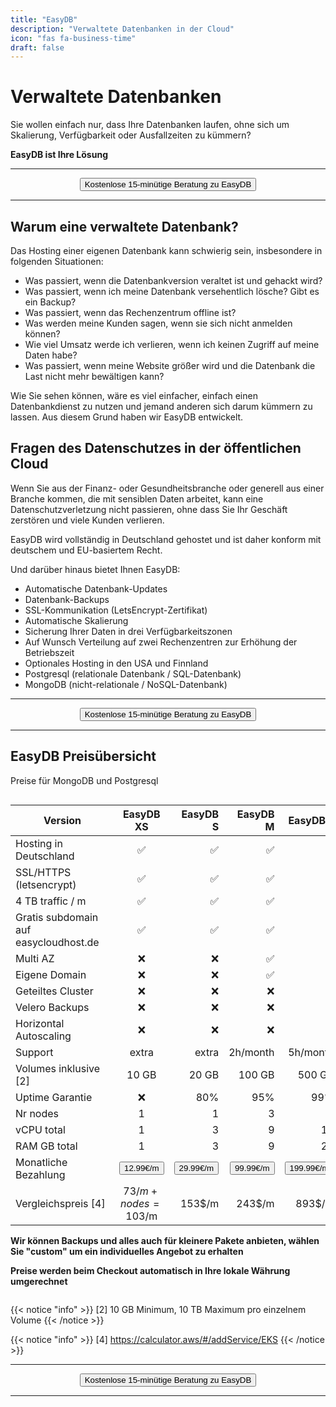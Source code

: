 ```yaml
---
title: "EasyDB"
description: "Verwaltete Datenbanken in der Cloud"
icon: "fas fa-business-time"
draft: false
---
```




<!-- <center>
    <video controls width="60%" poster="videos/EasyDB/EasyDB-thumbnail.png">
        <source src="videos/EasyDB/EasyDB.webm"
                type="video/webm">
        <source src="videos/EasyDB/EasyDB.mp4"
                type="video/mp4">
        Use a newer browser to see this video.
    </video>
</center> -->

# Verwaltete Datenbanken

Sie wollen einfach nur, dass Ihre Datenbanken laufen, ohne sich um Skalierung, Verfügbarkeit oder Ausfallzeiten zu kümmern?

**EasyDB ist Ihre Lösung**

<hr>
<center>
    <a href="https://shop.easycloudhost.de/contact/" target="_blank"><button type="link" class="input-group-text btn btn-primary rounded">Kostenlose 15-minütige Beratung zu EasyDB</button></a>
</center>
<hr>

## Warum eine verwaltete Datenbank?

Das Hosting einer eigenen Datenbank kann schwierig sein, insbesondere in folgenden Situationen:

- Was passiert, wenn die Datenbankversion veraltet ist und gehackt wird?
- Was passiert, wenn ich meine Datenbank versehentlich lösche? Gibt es ein Backup?
- Was passiert, wenn das Rechenzentrum offline ist? 
- Was werden meine Kunden sagen, wenn sie sich nicht anmelden können? 
- Wie viel Umsatz werde ich verlieren, wenn ich keinen Zugriff auf meine Daten habe?
- Was passiert, wenn meine Website größer wird und die Datenbank die Last nicht mehr bewältigen kann?

Wie Sie sehen können, wäre es viel einfacher, einfach einen Datenbankdienst zu nutzen und jemand anderen sich darum kümmern zu lassen. Aus diesem Grund haben wir EasyDB entwickelt.

## Fragen des Datenschutzes in der öffentlichen Cloud

Wenn Sie aus der Finanz- oder Gesundheitsbranche oder generell aus einer Branche kommen, die mit sensiblen Daten arbeitet, kann eine Datenschutzverletzung nicht passieren, ohne dass Sie Ihr Geschäft zerstören und viele Kunden verlieren. 

EasyDB wird vollständig in Deutschland gehostet und ist daher konform mit deutschem und EU-basiertem Recht.

Und darüber hinaus bietet Ihnen EasyDB:

- Automatische Datenbank-Updates
- Datenbank-Backups
- SSL-Kommunikation (LetsEncrypt-Zertifikat)
- Automatische Skalierung 
- Sicherung Ihrer Daten in drei Verfügbarkeitszonen
- Auf Wunsch Verteilung auf zwei Rechenzentren zur Erhöhung der Betriebszeit
- Optionales Hosting in den USA und Finnland
- Postgresql (relationale Datenbank / SQL-Datenbank)
- MongoDB (nicht-relationale / NoSQL-Datenbank)

<hr>
<center>
    <a href="https://shop.easycloudhost.de/contact/" target="_blank"><button type="link" class="input-group-text btn btn-primary rounded">Kostenlose 15-minütige Beratung zu EasyDB</button></a>
</center>
<hr>

## EasyDB Preisübersicht

Preise für MongoDB und Postgresql

<div style="overflow-x:auto;">

| <div style="width:150px">Version</div>   | EasyDB XS   | EasyDB S    | EasyDB M  | EasyDB L | EasyDB XL | Custom |
| ------------- |:-------------:| -----:| -----:| -----:| -----:| -----:|
| Hosting in Deutschland | &#x2705; | &#x2705; | &#x2705; | &#x2705; | &#x2705; | &#x2705; |
| SSL/HTTPS (letsencrypt) | &#x2705; | &#x2705; | &#x2705; | &#x2705; | &#x2705; | &#x2705; |
| 4 TB traffic / m | &#x2705; | &#x2705; | &#x2705; | &#x2705; | &#x2705; | &#x2705; |
| Gratis subdomain auf easycloudhost.de | &#x2705; | &#x2705; | &#x2705; | &#x2705; | &#x2705; | &#x2705; |
| Multi AZ | &#x274C; | &#x274C; | &#x2705; | &#x2705; | &#x2705; | &#x2705; |
| Eigene Domain | &#x274C; | &#x274C; | &#x2705; | &#x2705; | &#x2705; | &#x2705; |
| Geteiltes Cluster | &#x274C; | &#x274C; | &#x274C; | &#x2705; | &#x2705; | &#x2705; |
| Velero Backups | &#x274C; | &#x274C; | &#x274C; | &#x2705; | &#x2705; | &#x2705; |
| Horizontal Autoscaling | &#x274C; | &#x274C; | &#x274C; | &#x274C; | &#x274C; | &#x2705; |
| Support | extra | extra | 2h/month | 5h/month | &#x2705; | &#x2705; |
| Volumes inklusive [2] | 10 GB | 20 GB | 100 GB | 500 GB | &#x2705; | &#x2705; |
| Uptime Garantie |  &#x274C; | 80% | 95% | 99% | 99.9% | &#x2705; |
| Nr nodes | 1 | 1 | 3 | 3 | 5 | 10 | custom |
| vCPU total | 1 | 3 | 9 | 15 | 30 | 300 | custom |
| RAM GB total | 1 | 3 | 9 | 20 | 40 | 400 | custom |
| Monatliche Bezahlung | <a href="https://buy.stripe.com/6oEeXn7sU28M9gcdRi" target="_blank"><button type="link" class="input-group-text btn btn-primary rounded">12.99€/m</button></a> | <a href="https://buy.stripe.com/6oEdTj7sU4gU9gccNf" target="_blank"><button type="link" class="input-group-text btn btn-primary rounded">29.99€/m</button></a> | <a href="https://buy.stripe.com/dR65mN4gI14I8c814y" target="_blank"><button type="link" class="input-group-text btn btn-primary rounded">99.99€/m</button></a> | <a href="hhttps://buy.stripe.com/7sI02t28A4gUdws6oT" target="_blank"><button type="link" class="input-group-text btn btn-primary rounded">199.99€/m</button></a> | <a href="https://buy.stripe.com/3csbLb6oQ4gU1NK14A" target="_blank"><button type="link" class="input-group-text btn btn-primary rounded">4,999€/m</button></a> | <a href="https://shop.easycloudhost.de/contact/" target="_blank"><button type="link" class="input-group-text btn btn-primary rounded">Kontakt</button></a> |
| Vergleichspreis [4] | 73$/m + nodes = 103$/m | 153$/m | 243$/m  | 893$/m | 21.000$/m | custom |
 
**Wir können Backups und alles auch für kleinere Pakete anbieten, wählen Sie "custom" um ein individuelles Angebot zu erhalten**

**Preise werden beim Checkout automatisch in Ihre lokale Währung umgerechnet**
</div>

<!-- | **Yearly payment -33%** | <a href="https://buy.stripe.com/14k16x8wYfZC9gccN4" target="_blank"><button type="link" class="input-group-text btn btn-primary rounded">9€/m</button></a> | <a href="https://buy.stripe.com/7sIbLbbJa14IcsoaEY" target="_blank"><button type="link" class="input-group-text btn btn-primary rounded">19€/m</button></a> | <a href="https://buy.stripe.com/9AQ3eF3cE3cQbokeVg" target="_blank"><button type="link" class="input-group-text btn btn-primary rounded">55.75€/m</button></a> | <a href="https://buy.stripe.com/bIY3eF8wYcNq4ZW6oN" target="_blank"><button type="link" class="input-group-text btn btn-primary rounded">104.20€/m</button></a> | <a href="https://buy.stripe.com/28o7uV6oQcNqakg5kL" target="_blank"><button type="link" class="input-group-text btn btn-primary rounded">2,100€/m</button></a> | <a href="https://shop.easycloudhost.de/contact/" target="_blank"><button type="link" class="input-group-text btn btn-primary rounded">Kontakt</button></a> | -->

{{< notice "info" >}}
  [2] 10 GB Minimum, 10 TB Maximum pro einzelnem Volume
{{< /notice >}}

{{< notice "info" >}}
  [4] https://calculator.aws/#/addService/EKS
{{< /notice >}}


<hr>
<center>
    <a href="https://shop.easycloudhost.de/contact/" target="_blank"><button type="link" class="input-group-text btn btn-primary rounded">Kostenlose 15-minütige Beratung zu EasyDB</button></a>
</center>
<hr>
